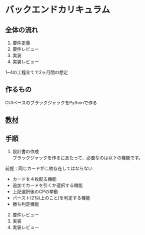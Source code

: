 # バックエンドカリキュラム

## 全体の流れ

1. 要件定義
2. 要件レビュー
3. 実装
4. 実装レビュー
  
1~4の工程全てで2ヶ月間の想定  
  
  
## 作るもの
CUIベースのブラックジャックをPythonで作る  
  
## [教材](https://github.com/irupDevelop/curriculumBack/blob/main/docs/teachingMaterials.md)
  
## 手順
1. 設計書の作成  
 ブラックジャックを作るにあたって、必要なのは以下の機能です。  
  
 前提：同じカードが二枚存在してはならない  
- カードを４枚配る機能
- 追加でカードを引くか選択する機能
- 上記選択後のCPの挙動
- バースト(21以上のこと)を判定する機能
- 勝ち判定機能

2. 要件レビュー
3. 実装
4. 実装レビュー



  
  
  
    
  
  
  
  
  
  
    
  
  
  
  
  
  
  
